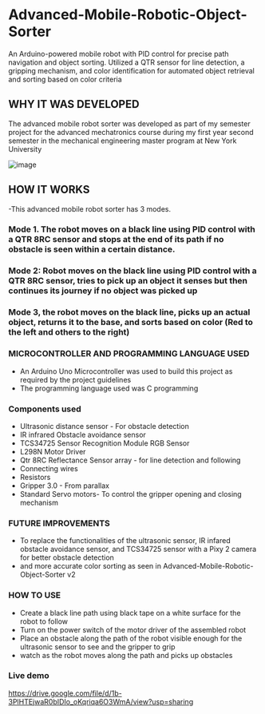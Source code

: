 # Advanced-Mobile-Robotic-Object-Sorter
An Arduino-powered mobile robot with PID control for precise path navigation and object sorting. Utilized a QTR sensor for line detection, a gripping mechanism, and color identification for automated object retrieval and sorting based on color criteria  

## WHY IT WAS DEVELOPED
  The advanced mobile robot sorter was developed as part of my semester project for the advanced mechatronics course during my first year second semester in the mechanical engineering master program at New York University
  
  ![image](https://github.com/damisotomi/Advanced-Mobile-Robotic-Object-Sorter-v1/assets/67606934/b3ebde0a-5c54-473c-946f-ea0ddf9fdaa8)
  
## HOW IT WORKS
  -This advanced mobile robot sorter has 3 modes.
### Mode 1. The robot moves on a black line using PID control with a QTR 8RC sensor and stops at the end of its path if no obstacle is seen within a certain distance. 
### Mode 2: Robot moves on the black line using PID control with a QTR 8RC sensor, tries to pick up an object it senses but then continues its journey if no object was picked up
### Mode 3, the robot moves on the black line, picks up an actual object, returns it to the base, and sorts based on color (Red to the left and others to the right)

### MICROCONTROLLER AND PROGRAMMING LANGUAGE USED
  - An Arduino Uno Microcontroller was used to build this project as required by the project guidelines
  - The programming language used was C programming

### Components used
  - Ultrasonic distance sensor - For obstacle detection
  - IR infrared Obstacle avoidance sensor
  - TCS34725 Sensor Recognition Module RGB Sensor
  - L298N Motor Driver
  - Qtr 8RC Reflectance Sensor array - for line detection and following 
  - Connecting wires
  - Resistors
  - Gripper 3.0 - From parallax
  - Standard Servo motors- To control the gripper opening and closing mechanism

### FUTURE IMPROVEMENTS
  - To replace the functionalities of the ultrasonic sensor, IR infared obstacle avoidance sensor, and TCS34725 sensor with a Pixy 2 camera for better obstacle detection
  - and more accurate color sorting as seen in Advanced-Mobile-Robotic-Object-Sorter v2

### HOW TO USE
  - Create a black line path using black tape on a white surface for the robot to follow
  - Turn on the power switch of the motor driver of the assembled robot
  - Place an obstacle along the path of the robot visible enough for the ultrasonic sensor to see and the gripper to grip
  - watch as the robot moves along the path and picks up obstacles

### Live demo
https://drive.google.com/file/d/1b-3PlHTEjwaR0bIDIo_oKqriqa6O3WmA/view?usp=sharing
